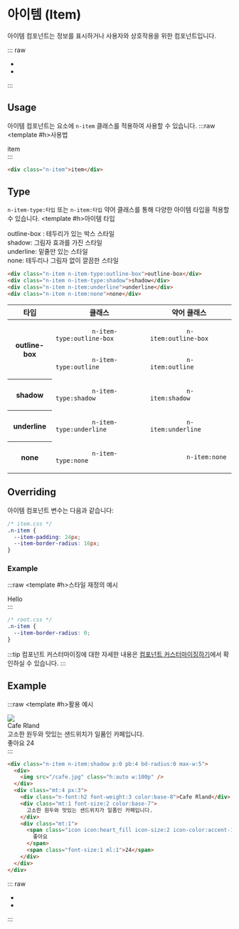 <script setup>
import ExampleSection from "./demo/ExampleSection.vue";

</script>

# 아이템 (Item)

아이템 컴포넌트는 정보를 표시하거나 사용자와 상호작용을 위한 컴포넌트입니다.

::: raw

<ul class="d:flex ai:center gap:6 mt:6">
  <li><Link :text="'전체 컴포넌트'" :link="'../guide/getting-started-component'"/></li>
  <li><Link :text="'이슈 제출하기'" :link="'https://github.com/newlecture-corp/newtil-css/issues/new?title=[Item]%20'" :newtab="true"/></li>
</ul>

:::

## Usage

아이템 컴포넌트는 요소에 `n-item` 클래스를 적용하여 사용할 수 있습니다.
:::raw
<ExampleSection>
<template #h>사용법</template>

  <div class="n-item">item</div>
</ExampleSection>
:::

```html
<div class="n-item">item</div>
```

## Type

`n-item-type:타입` 또는 `n-item:타입` 약어 클래스를 통해 다양한 아이템 타입을 적용할 수 있습니다.
<ExampleSection>
<template #h>아이템 타입</template>

  <div class="display:flex gap:4 flex-direction:column">
    <div class="n-item n-item-type:outline-box">outline-box : 테두리가 있는 박스 스타일</div>
    <div class="n-item n-item-type:shadow">shadow: 그림자 효과를 가진 스타일</div>
    <div class="n-item n-item:underline">underline: 밑줄만 있는 스타일</div>
    <div class="n-item n-item:none">none: 테두리나 그림자 없이 깔끔한 스타일</div>
  </div>
</ExampleSection>

```html
<div class="n-item n-item-type:outline-box">outline-box</div>
<div class="n-item n-item-type:shadow">shadow</div>
<div class="n-item n-item:underline">underline</div>
<div class="n-item n-item:none">none</div>
```

<table>
  <thead>
    <tr>
      <th scope="col">타입</th>
      <th scope="col">클래스</th>
      <th scope="col">약어 클래스</th>
    </tr>
  </thead>
  <tbody>
    <tr>
      <th class="white-space:nowrap">outline-box</th>
      <td>
        <code>
          n-item-type:outline-box
        </code>
        <br/>
        <code>
          n-item-type:outline
        </code>
      </td>
      <td>
        <code>
          n-item:outline-box
        </code>
        <br/>
        <code>
          n-item:outline
        </code>
      </td>
    </tr>
    <tr>
      <th>shadow</th>
      <td>
        <code>
          n-item-type:shadow
        </code>
      </td>
      <td>
        <code>
          n-item:shadow
        </code>
      </td>
    </tr>
    <tr>
      <th>underline</th>
      <td>
        <code>
          n-item-type:underline
        </code>
      </td>
      <td>
        <code>
          n-item:underline
        </code>
      </td>
    </tr>
    <tr>
      <th>none</th>
      <td>
        <code>
          n-item-type:none
        </code>
      </td>
      <td>
        <code>
          n-item:none
        </code>
      </td>
    </tr>
  </tbody>
</table>

## Overriding

아이템 컴포넌트 변수는 다음과 같습니다:

```css
/* item.css */
.n-item {
  --item-padding: 24px;
  --item-border-radius: 16px;
}
```

### Example

:::raw
<ExampleSection>
<template #h>스타일 재정의 예시</template>

  <div class="n-item example">
    Hello
  </div>
</ExampleSection>
:::

```css
/* root.css */
.n-item {
  --item-border-radius: 0;
}
```

<style>
.n-item.example {
  --item-border-radius: 0;
}
</style>

:::tip
컴포넌트 커스터마이징에 대한 자세한 내용은 [컴포넌트 커스터마이징하기](/guide/getting-started-component#customize-components)에서 확인하실 수 있습니다.
:::

## Example

:::raw
<ExampleSection>
<template #h>활용 예시</template>

  <div class="n-item n-item:shadow p:0 pb:4 bd-radius:0 max-w:5">
    <div>
      <img src="/cafe.jpg" class="h:auto w:100p"/>
    </div>
    <div class="mt:4 px:3">
      <div class="n-font:h2 font-weight:3 color:base-8">Cafe Rland</div>
      <div class="mt:1 font-size:2 color:base-7">
        고소한 원두와 맛있는 샌드위치가 일품인 카페입니다.
      </div>
      <div class="mt:1">
        <span class="icon icon:heart_fill icon-size:2 icon-color:accent-1">
          좋아요
        </span>
        <span class="font-size:1 ml:1">24</span>
      </div>
    </div>
  </div>
</ExampleSection>
:::

```html
<div class="n-item n-item:shadow p:0 pb:4 bd-radius:0 max-w:5">
  <div>
    <img src="/cafe.jpg" class="h:auto w:100p" />
  </div>
  <div class="mt:4 px:3">
    <div class="n-font:h2 font-weight:3 color:base-8">Cafe Rland</div>
    <div class="mt:1 font-size:2 color:base-7">
      고소한 원두와 맛있는 샌드위치가 일품인 카페입니다.
    </div>
    <div class="mt:1">
      <span class="icon icon:heart_fill icon-size:2 icon-color:accent-1">
        좋아요
      </span>
      <span class="font-size:1 ml:1">24</span>
    </div>
  </div>
</div>
```

::: raw

<ul class="d:flex ai:center gap:6 mt:10">
  <li><Link :text="'전체 컴포넌트'" :link="'../guide/getting-started-component'"/></li>
  <li><Link :text="'이슈 제출하기'" :link="'https://github.com/newlecture-corp/newtil-css/issues/new?title=[Item]%20'" :newtab="true"/></li>
</ul>

:::
